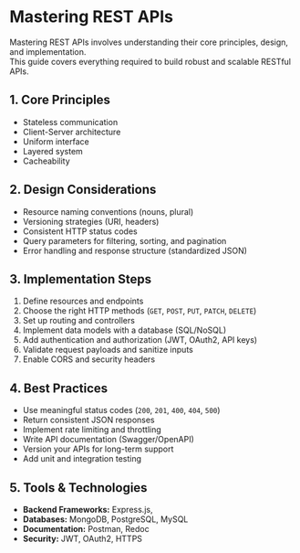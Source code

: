 # Mastering REST APIs

Mastering REST APIs involves understanding their core principles, design, and implementation.  
This guide covers everything required to build robust and scalable RESTful APIs.

## 1. Core Principles
- Stateless communication  
- Client-Server architecture  
- Uniform interface  
- Layered system  
- Cacheability  

## 2. Design Considerations
- Resource naming conventions (nouns, plural)  
- Versioning strategies (URI, headers)  
- Consistent HTTP status codes  
- Query parameters for filtering, sorting, and pagination  
- Error handling and response structure (standardized JSON)  

## 3. Implementation Steps
1. Define resources and endpoints  
2. Choose the right HTTP methods (`GET`, `POST`, `PUT`, `PATCH`, `DELETE`)  
3. Set up routing and controllers  
4. Implement data models with a database (SQL/NoSQL)  
5. Add authentication and authorization (JWT, OAuth2, API keys)  
6. Validate request payloads and sanitize inputs  
7. Enable CORS and security headers  

## 4. Best Practices
- Use meaningful status codes (`200`, `201`, `400`, `404`, `500`)  
- Return consistent JSON responses  
- Implement rate limiting and throttling  
- Write API documentation (Swagger/OpenAPI)  
- Version your APIs for long-term support  
- Add unit and integration testing  

## 5. Tools & Technologies
- **Backend Frameworks:** Express.js,
- **Databases:** MongoDB, PostgreSQL, MySQL  
- **Documentation:** Postman, Redoc  
- **Security:** JWT, OAuth2, HTTPS  
